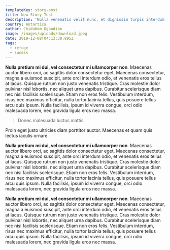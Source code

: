 ```yaml
---
templateKey: story-post
title: New Story Test
description: 'Nulla venenatis velit nunc, et dignissim turpis interdum a.'
country: Antartica
author: Chidubem Ogbudibe
image: /images/uploads/download.jpeg
date: 2019-12-08T04:13:30.895Z
tags:
  - refuge
  - sucess
---
```

**Nulla pretium mi dui, vel consectetur mi ullamcorper non**. Maecenas auctor libero orci, ac sagittis dolor consectetur eget. Maecenas consectetur, magna a euismod suscipit, ante orci interdum odio, et venenatis eros tellus at lacus. Quisque rutrum non justo venenatis tristique. Cras molestie dolor pulvinar nisl lobortis, nec aliquet urna dapibus. Curabitur scelerisque diam nec nisi facilisis scelerisque. Etiam non eros felis. Vestibulum interdum, risus nec maximus efficitur, nulla tortor lacinia tellus, quis posuere tellus arcu quis ipsum. Nulla facilisis, ipsum id viverra congue, orci odio malesuada lorem, nec gravida ligula eros nec massa. 

> Donec malesuada luctus mattis. 

Proin eget justo ultricies diam porttitor auctor. Maecenas et quam quis lectus iaculis ornare.

**Nulla pretium mi dui, vel consectetur mi ullamcorper non**. Maecenas auctor libero orci, ac sagittis dolor consectetur eget. Maecenas consectetur, magna a euismod suscipit, ante orci interdum odio, et venenatis eros tellus at lacus. Quisque rutrum non justo venenatis tristique. Cras molestie dolor pulvinar nisl lobortis, nec aliquet urna dapibus. Curabitur scelerisque diam nec nisi facilisis scelerisque. Etiam non eros felis. Vestibulum interdum, risus nec maximus efficitur, nulla tortor lacinia tellus, quis posuere tellus arcu quis ipsum. Nulla facilisis, ipsum id viverra congue, orci odio malesuada lorem, nec gravida ligula eros nec massa. 



**Nulla pretium mi dui, vel consectetur mi ullamcorper non**. Maecenas auctor libero orci, ac sagittis dolor consectetur eget. Maecenas consectetur, magna a euismod suscipit, ante orci interdum odio, et venenatis eros tellus at lacus. Quisque rutrum non justo venenatis tristique. Cras molestie dolor pulvinar nisl lobortis, nec aliquet urna dapibus. Curabitur scelerisque diam nec nisi facilisis scelerisque. Etiam non eros felis. Vestibulum interdum, risus nec maximus efficitur, nulla tortor lacinia tellus, quis posuere tellus arcu quis ipsum. Nulla facilisis, ipsum id viverra congue, orci odio malesuada lorem, nec gravida ligula eros nec massa.
